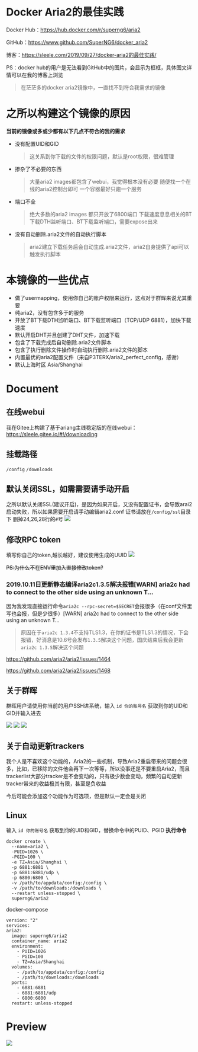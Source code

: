 # Docker Aria2的最佳实践
Docker Hub：https://hub.docker.com/r/superng6/aria2

GitHub：https://www.github.com/SuperNG6/docker_aria2

博客：https://sleele.com/2019/09/27/docker-aria2的最佳实践/

PS：docker hub的用户是无法看到GitHub中的图片，会显示为框框，具体图文详情可以在我的博客上浏览

>在茫茫多的docker aria2镜像中，一直找不到符合我需求的镜像

# 之所以构建这个镜像的原因
__当前的镜像或多或少都有以下几点不符合的我的需求__
   
- 没有配置UID和GID
  > 这关系到你下载的文件的权限问题，默认是root权限，很难管理
- 掺杂了不必要的东西
   > 大量aria2 images都包含了webui，我觉得根本没有必要
   > 随便找一个在线的aria2控制台即可
   > 一个容器最好只跑一个服务
 - 端口不全
   > 绝大多数的aria2 images 都只开放了6800端口
   > 下载速度息息相关的BT下载DTH监听端口、BT下载监听端口，需要expose出来
 - 没有自动删除.aria2文件的自动执行脚本
   > aria2建立下载任务后会自动生成.aria2文件，aria2自身提供了api可以触发执行脚本
   
# 本镜像的一些优点
- 做了usermapping，使用你自己的账户权限来运行，这点对于群辉来说尤其重要
- 纯aria2，没有包含多于的服务
- 开放了BT下载DTH监听端口、BT下载监听端口（TCP/UDP 6881），加快下载速度
- 默认开启DHT并且创建了DHT文件，加速下载
- 包含了下载完成后自动删除.aria2文件脚本
- 包含了执行删除文件操作时自动执行删除.aria2文件的脚本
- 内置最优的aria2配置文件（来自P3TERX/aria2_perfect_config，感谢）
- 默认上海时区 Asia/Shanghai


# Document
## 在线webui
我在Gitee上构建了基于ariang主线稳定版的在线webui：
https://sleele.gitee.io/#!/downloading
## 挂载路径
``/config`` ``/downloads``
## 默认关闭SSL，如需需要请手动开启
之所以默认关闭SSL(建议开启)，是因为如果开启，又没有配置证书，会导致arai2启动失败，所以如果需要开启请手动编辑aria2.conf
证书请放在``/config/ssl``目录下
删掉24,26,28行的``#``号
![](https://github.com/SuperNG6/pic/blob/master/aria2/Xnip2019-09-27_19-35-32.png)
## 修改RPC token
填写你自己的token,越长越好，建议使用生成的UUID
![](https://github.com/SuperNG6/pic/blob/master/aria2/Xnip2019-10-11_19-45-50.png)

~~PS:为什么不在ENV里加入直接修改token?~~

### 2019.10.11日更新静态编译aria2c1.3.5解决报错[WARN] aria2c had to connect to the other side using an unknown T…

因为我发现直接运行命令``aria2c --rpc-secret=$SECRET``会报很多（在conf文件里写也会报，但是少很多）[WARN] aria2c had to connect to the other side using an unknown T…

> 原因在于``aria2c 1.3.4``不支持TLS1.3，在你的证书是TLS1.3的情况，下会报错，好消息是10.6号会发布``1.3.5``解决这个问题，国庆结束后我会更新``aria2c 1.3.5``解决这个问题

https://github.com/aria2/aria2/issues/1464

https://github.com/aria2/aria2/issues/1468

## 关于群晖
群晖用户请使用你当前的用户SSH进系统，输入 ``id 你的账号名`` 获取到你的UID和GID并输入进去

![](https://github.com/SuperNG6/pic/blob/master/aria2/Xnip2019-09-27_19-17-57.png)
![](https://github.com/SuperNG6/pic/blob/master/aria2/Xnip2019-09-27_19-19-02.png)
![](https://github.com/SuperNG6/pic/blob/master/aria2/Xnip2019-09-27_19-20-03.png)

## 关于自动更新trackers
我个人是不喜欢这个功能的，Aria2的一些机制，导致Aria2重启带来的问题会很多，比如，已移除的文件他会再下一次等等，所以没事还是不要重启Aria2，而且trackerlist大部分tracker是不会变动的，只有极少数会变动，频繁的自动更新tracker带来的收益极其有限，甚至是负收益

今后可能会添加这个功能作为可选项，但是默认一定会是关闭
## Linux
输入 ``id 你的账号名`` 获取到你的UID和GID，替换命令中的PUID、PGID
__执行命令__
````
docker create \
  --name=aria2 \
  -PUID=1026 \
  -PGID=100 \
  -e TZ=Asia/Shanghai \
  -p 6881:6881 \
  -p 6881:6881/udp \
  -p 6800:6800 \
  -v /path/to/appdata/config:/config \
  -v /path/to/downloads:/downloads \
  --restart unless-stopped \
  superng6/aria2
  ````
docker-compose  
  ````
  version: "2"
services:
  aria2:
    image: superng6/aria2
    container_name: aria2
    environment:
      - PUID=1026
      - PGID=100
      - TZ=Asia/Shanghai
    volumes:
      - /path/to/appdata/config:/config
      - /path/to/downloads:/downloads
    ports:
      - 6881:6881
      - 6881:6881/udp
      - 6800:6800
    restart: unless-stopped   
````

# Preview
![](https://github.com/SuperNG6/pic/blob/master/aria2/Xnip2019-09-27_20-23-40.png)
